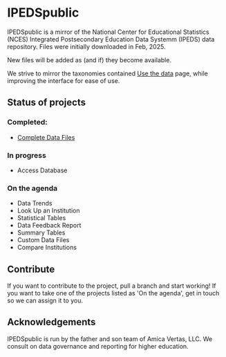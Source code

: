 # IPEDSpublic

IPEDSpublic is a mirror of the National Center for Educational Statistics (NCES) Integrated Postsecondary Education Data Systemm (IPEDS) data repository. Files were initially downloaded in Feb, 2025.

New files will be added as (and if) they become available.

We strive to mirror the taxonomies contained [Use the data](https://nces.ed.gov/ipeds/use-the-data) page, while improving the interface for ease of use.

## Status of projects

### Completed:

* [Complete Data Files]()

### In progress

* Access Database

### On the agenda

* Data Trends
* Look Up an Institution
* Statistical Tables
* Data Feedback Report
* Summary Tables
* Custom Data Files
* Compare Institutions

## Contribute

If you want to contribute to the project, pull a branch and start working! If you want to take one of the projects listed as 'On the agenda', get in touch so we can assign it to you.

## Acknowledgements

IPEDSpublic is run by the father and son team of Amica Vertas, LLC. We consult on data governance and reporting for higher education.